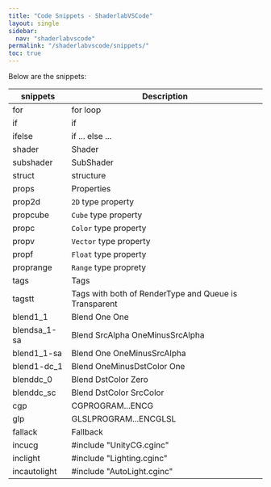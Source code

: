 ```yaml
---
title: "Code Snippets - ShaderlabVSCode"
layout: single
sidebar:
  nav: "shaderlabvscode"
permalink: "/shaderlabvscode/snippets/"
toc: true
---
```


Below are the snippets:

snippets | Description
-- | --
for | for loop
if | if 
ifelse | if ... else ...
shader | Shader 
subshader | SubShader
struct | structure 
props | Properties 
prop2d | `2D` type property
propcube | `Cube` type property
propc | `Color` type property
propv | `Vector` type property
propf | `Float` type property
proprange | `Range` type proprety
tags | Tags
tagstt | Tags with both of RenderType and Queue is Transparent
blend1_1 | Blend One One
blendsa_1-sa | Blend SrcAlpha OneMinusSrcAlpha
blend1_1-sa | Blend One OneMinusSrcAlpha
blend1-dc_1 | Blend OneMinusDstColor One
blenddc_0 | Blend DstColor Zero
blenddc_sc | Blend DstColor SrcColor
cgp | CGPROGRAM...ENCG
glp | GLSLPROGRAM...ENCGLSL
fallack | Fallback
incucg | #include "UnityCG.cginc"
inclight | #include "Lighting.cginc" 
incautolight | #include "AutoLight.cginc" 